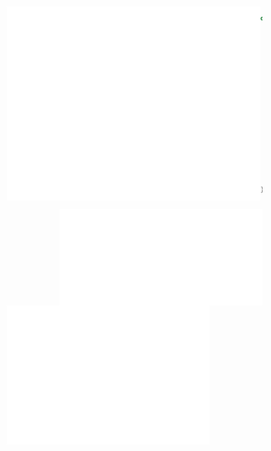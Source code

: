  <img src="https://raw.githubusercontent.com/diademiemi/diademiemi/main/github-metrics.svg" align="left" alt="About me" title="About me" width="500" />

```kotlin
object Me {

    val names = arrayOf(
        "Emilia", "Jasmine"
    )

    val pronouns = arrayOf(
        "They/Them", "She/Her"
    )

    val tz = TimeZone.
        getTimeZone("Europe/Amsterdam")

    fun pronounceGIF(): String {
        val pronunciations = arrayOf(
            "χɪf", "Gif", "Jif", "Yif"
        )
        return pronunciations[Random()
            .nextInt(pronunciations.size)]
    }
}

```

</br>
<div>
    <a>
        <img src="https://raw.githubusercontent.com/diademiemi/diademiemi/main/metrics.plugin.activity.svg" align="right" width="400">
    </a>
    <a>
        <img src="https://raw.githubusercontent.com/diademiemi/diademiemi/main/metrics.plugin.isocalendar.fullyear.svg" align="left" width="400" />
    </a>
</div>







